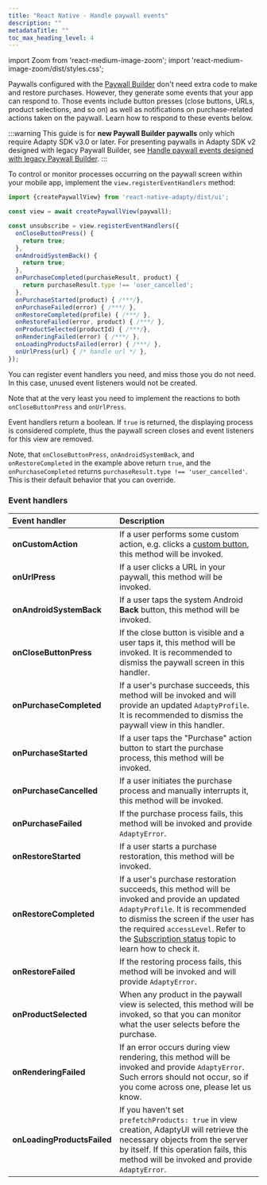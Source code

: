 ```yaml
---
title: "React Native - Handle paywall events"
description: ""
metadataTitle: ""
toc_max_heading_level: 4
---
```


import Zoom from 'react-medium-image-zoom';
import 'react-medium-image-zoom/dist/styles.css';

Paywalls configured with the [Paywall Builder](adapty-paywall-builder) don't need extra code to make and restore purchases. However, they generate some events that your app can respond to. Those events include button presses (close buttons, URLs, product selections, and so on) as well as notifications on purchase-related actions taken on the paywall. Learn how to respond to these events below.

:::warning
This guide is for **new Paywall Builder paywalls** only which require Adapty SDK v3.0 or later. For presenting paywalls in Adapty SDK v2 designed with legacy Paywall Builder, see [Handle paywall events designed with legacy Paywall Builder](react-native-handling-events-legacy).
:::

To control or monitor processes occurring on the paywall screen within your mobile app, implement the `view.registerEventHandlers` method:

```typescript title="React Native (TSX)"
import {createPaywallView} from 'react-native-adapty/dist/ui';

const view = await createPaywallView(paywall);

const unsubscribe = view.registerEventHandlers({
  onCloseButtonPress() {
    return true;
  },
  onAndroidSystemBack() {
    return true;
  },
  onPurchaseCompleted(purchaseResult, product) {
    return purchaseResult.type !== 'user_cancelled';
  },
  onPurchaseStarted(product) { /***/},
  onPurchaseFailed(error) { /***/ },
  onRestoreCompleted(profile) { /***/ },
  onRestoreFailed(error, product) { /***/ },
  onProductSelected(productId) { /***/},
  onRenderingFailed(error) { /***/ },
  onLoadingProductsFailed(error) { /***/ },
  onUrlPress(url) { /* handle url */ },
});
```

You can register event handlers you need, and miss those you do not need. In this case, unused event listeners would not be created.

Note that at the very least you need to implement the reactions to both `onCloseButtonPress` and `onUrlPress`.

Event handlers return a boolean. If `true` is returned, the displaying process is considered complete, thus the paywall screen closes and event listeners for this view are removed. 

Note, that `onCloseButtonPress`, `onAndroidSystemBack`, and `onRestoreCompleted` in the example above return `true`, and the `onPurchaseCompleted` returns `purchaseResult.type !== 'user_cancelled'`. This is their default behavior that you can override. 

### Event handlers

| Event handler               | Description                                                  |
| :-------------------------- | :----------------------------------------------------------- |
| **onCustomAction**          | If a user performs some custom action, e.g. clicks a [custom button](paywall-buttons), this method will be invoked. |
| **onUrlPress**              | If a user clicks a URL in your paywall, this method will be invoked. |
| **onAndroidSystemBack**     | If a user taps the system Android **Back** button, this method will be invoked. |
| **onCloseButtonPress**      | If the close button is visible and a user taps it, this method will be invoked. It is recommended to dismiss the paywall screen in this handler. |
| **onPurchaseCompleted**     | If a user's purchase succeeds, this method will be invoked and will provide an updated `AdaptyProfile`. It is recommended to dismiss the paywall view in this handler. |
| **onPurchaseStarted**       | If a user taps the "Purchase" action button to start the purchase process, this method will be invoked. |
| **onPurchaseCancelled**     | If a user initiates the purchase process and manually interrupts it, this method will be invoked. |
| **onPurchaseFailed**        | If the purchase process fails, this method will be invoked and provide `AdaptyError`. |
| **onRestoreStarted**        | If a user starts a purchase restoration, this method will be invoked. |
| **onRestoreCompleted**      | If a user's purchase restoration succeeds, this method will be invoked and provide an updated `AdaptyProfile`. It is recommended to dismiss the screen if the user has the required `accessLevel`. Refer to the [Subscription status](subscription-status) topic to learn how to check it. |
| **onRestoreFailed**         | If the restoring process fails, this method will be invoked and will provide `AdaptyError`. |
| **onProductSelected**       | When any product in the paywall view is selected, this method will be invoked, so that you can monitor what the user selects before the purchase. |
| **onRenderingFailed**       | If an error occurs during view rendering, this method will be invoked and provide `AdaptyError`. Such errors should not occur, so if you come across one, please let us know. |
| **onLoadingProductsFailed** | If you  haven't set `prefetchProducts: true` in view creation, AdaptyUI will retrieve the necessary objects from the server by itself. If this operation fails, this method will be invoked and provide `AdaptyError`. |

